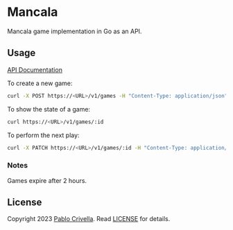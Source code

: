 # Mancala

Mancala game implementation in Go as an API.

## Usage

[API Documentation](https://<URL>/docs)

To create a new game:

```bash
curl -X POST https://<URL>/v1/games -H "Content-Type: application/json" --data '{"player1":"Rick","player2":"Morty"}'
```

To show the state of a game:

```bash
curl https://<URL>/v1/games/:id
```

To perform the next play:

```bash
curl -X PATCH https://<URL>/v1/games/:id -H "Content-Type: application/json" --data '{"pit_index":0}'
```

### Notes

Games expire after 2 hours.

## License

Copyright 2023 [Pablo Crivella](https://pcriv.com).
Read [LICENSE](LICENSE) for details.
